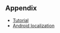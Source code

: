 ## Appendix

* [Tutorial](https://www.icanlocalize.com/site/tutorials/android-application-localization-tutorial/)
* [Android localization](https://www.youtube.com/watch?v=54BSTOzbc_o)
